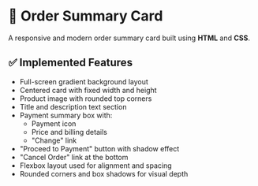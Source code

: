# 🧾 Order Summary Card

A responsive and modern order summary card built using **HTML** and **CSS**.

## ✅ Implemented Features

- Full-screen gradient background layout
- Centered card with fixed width and height
- Product image with rounded top corners
- Title and description text section
- Payment summary box with:
  - Payment icon
  - Price and billing details
  - "Change" link
- "Proceed to Payment" button with shadow effect
- "Cancel Order" link at the bottom
- Flexbox layout used for alignment and spacing
- Rounded corners and box shadows for visual depth
